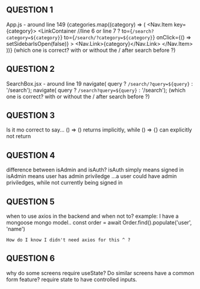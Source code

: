 ## QUESTION 1
App.js - around line 149
{categories.map((category) => (
    <Nav.Item key={category}>
    <LinkContainer
        //line 6 or line 7 ?
        to={`/search?category=${category}`}
        to={`/search/?category=${category}`}
        onClick={() => setSidebarIsOpen(false)}
    >
        <Nav.Link>{category}</Nav.Link>
    </LinkContainer>
    </Nav.Item>
))}
    (which one is correct? with or without the / after search before ?)



## QUESTION 2
SearchBox.jsx - around line 19
navigate( query ? `/search/?query=${query}` : '/search');
navigate( query ? `/search?query=${query}` : '/search');
    (which one is correct? with or without the / after search before ?)




## QUESTION 3
Is it mo correct to say...
() => () returns implicitly, while
() => {} can explicitly not return




## QUESTION 4
difference between isAdmin and isAuth?
isAuth simply means signed in
isAdmin means user has admin priviledge
...a user could have admin priviledges, while not currently being signed in


## QUESTION 5
when to use axios in the backend and when not to?
example:
    I have a mongoose mongo model..
    const order = await Order.find().populate('user', 'name')

    How do I know I didn't need axios for this ^ ?


## QUESTION 6
why do some screens require useState?  Do similar screens have a common form feature?  require state to have controlled inputs.